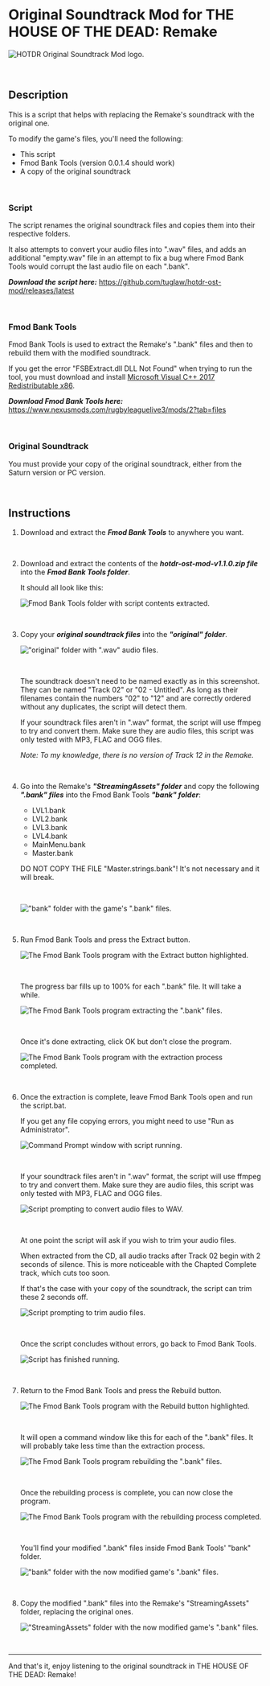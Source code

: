 # Original Soundtrack Mod for THE HOUSE OF THE DEAD: Remake

![HOTDR Original Soundtrack Mod logo.](https://repository-images.githubusercontent.com/486545456/79e81dfc-6c06-458a-9bb2-f6a4046dacad "HOTDR Original Soundtrack Mod logo.")<br>

<br>

## Description

This is a script that helps with replacing the Remake's soundtrack with the original one.

To modify the game's files, you'll need the following:
- This script
- Fmod Bank Tools (version 0.0.1.4 should work)
- A copy of the original soundtrack

<br>

### Script

The script renames the original soundtrack files and copies them into their respective folders.

It also attempts to convert your audio files into ".wav" files, and adds an additional "empty.wav" file in an attempt to fix a bug where Fmod Bank Tools would corrupt the last audio file on each ".bank".

***Download the script here:*** https://github.com/tuglaw/hotdr-ost-mod/releases/latest

<br>

### Fmod Bank Tools

Fmod Bank Tools is used to extract the Remake's ".bank" files and then to rebuild them with the modified soundtrack.

If you get the error "FSBExtract.dll DLL Not Found" when trying to run the tool, you must download and install [Microsoft Visual C++ 2017 Redistributable x86](https://docs.microsoft.com/en-us/cpp/windows/latest-supported-vc-redist?view=msvc-170#visual-studio-2015-2017-2019-and-2022).

***Download Fmod Bank Tools here:*** https://www.nexusmods.com/rugbyleaguelive3/mods/2?tab=files

<br>

### Original Soundtrack

You must provide your copy of the original soundtrack, either from the Saturn version or PC version.

<br>

## Instructions

1. Download and extract the ***Fmod Bank Tools*** to anywhere you want.

<br>

2. Download and extract the contents of the ***hotdr-ost-mod-v1.1.0.zip file*** into the ***Fmod Bank Tools folder***.

    It should all look like this:<br>
    
    ![Fmod Bank Tools folder with script contents extracted.](https://github.com/tuglaw/hotdr-ost-mod/blob/main/images/1.png "Fmod Bank Tools folder with script contents extracted.")<br>

    <br>

3. Copy your ***original soundtrack files*** into the ***"original" folder***.

    ![\"original\" folder with \".wav\" audio files.](https://github.com/tuglaw/hotdr-ost-mod/blob/main/images/2.png "\"original\" folder with \".wav\" audio files.")<br>
    
    <br>

    The soundtrack doesn't need to be named exactly as in this screenshot.
    They can be named "Track 02" or "02 - Untitled".
    As long as their filenames contain the numbers "02" to "12" and are correctly ordered without any duplicates, the script will detect them.

    If your soundtrack files aren't in ".wav" format, the script will use ffmpeg to try and convert them.
    Make sure they are audio files, this script was only tested with MP3, FLAC and OGG files.
    
    *Note: To my knowledge, there is no version of Track 12 in the Remake.*

    <br>

4. Go into the Remake's ***"StreamingAssets" folder*** and copy the following ***".bank" files*** into the Fmod Bank Tools ***"bank" folder***:

    - LVL1.bank
    - LVL2.bank
    - LVL3.bank
    - LVL4.bank
    - MainMenu.bank
    - Master.bank

    DO NOT COPY THE FILE "Master.strings.bank"! It's not necessary and it will break.
    
    <br>
    
    ![\"bank\" folder with the game's \".bank\" files.](https://github.com/tuglaw/hotdr-ost-mod/blob/main/images/3.png "\"bank\" folder with the game's \".bank\" files.")<br>

    <br>

5. Run Fmod Bank Tools and press the Extract button.

    ![The Fmod Bank Tools program with the Extract button highlighted.](https://github.com/tuglaw/hotdr-ost-mod/blob/main/images/4.png "The Fmod Bank Tools program with the Extract button highlighted.")<br>
    
    <br>

    The progress bar fills up to 100% for each ".bank" file. It will take a while.

    ![The Fmod Bank Tools program extracting the \".bank\" files.](https://github.com/tuglaw/hotdr-ost-mod/blob/main/images/5.png "The Fmod Bank Tools program extracting the \".bank\" files.")<br>
    
    <br>

    Once it's done extracting, click OK but don't close the program.
    
    ![The Fmod Bank Tools program with the extraction process completed.](https://github.com/tuglaw/hotdr-ost-mod/blob/main/images/6.png "The Fmod Bank Tools program with the extraction process completed.")<br>

    <br>

6. Once the extraction is complete, leave Fmod Bank Tools open and run the script.bat.

    If you get any file copying errors, you might need to use "Run as Administrator".

    ![Command Prompt window with script running.](https://github.com/tuglaw/hotdr-ost-mod/blob/main/images/7.png "Command Prompt window with script running.")<br>
    
    <br>

    If your soundtrack files aren't in ".wav" format, the script will use ffmpeg to try and convert them.
    Make sure they are audio files, this script was only tested with MP3, FLAC and OGG files.

    ![Script prompting to convert audio files to WAV.](https://github.com/tuglaw/hotdr-ost-mod/blob/main/images/8.png "Script prompting to convert audio files to WAV.")<br>
    
    <br>

    At one point the script will ask if you wish to trim your audio files.
    
    When extracted from the CD, all audio tracks after Track 02 begin with 2 seconds of silence.
    This is more noticeable with the Chapted Complete track, which cuts too soon.
    
    If that's the case with your copy of the soundtrack, the script can trim these 2 seconds off.
    
    ![Script prompting to trim audio files.](https://github.com/tuglaw/hotdr-ost-mod/blob/main/images/14.png "Script prompting to trim audio files.")<br>
    
    <br>

    Once the script concludes without errors, go back to Fmod Bank Tools.
    
    ![Script has finished running.](https://github.com/tuglaw/hotdr-ost-mod/blob/main/images/9.png "Script has finished running.")<br>

    <br>

7. Return to the Fmod Bank Tools and press the Rebuild button.

    ![The Fmod Bank Tools program with the Rebuild button highlighted.](https://github.com/tuglaw/hotdr-ost-mod/blob/main/images/10.png "The Fmod Bank Tools program with the Rebuild button highlighted.")<br>
    
    <br>

    It will open a command window like this for each of the ".bank" files. It will probably take less time than the extraction process.

    ![The Fmod Bank Tools program rebuilding the \".bank\" files.](https://github.com/tuglaw/hotdr-ost-mod/blob/main/images/11.png "The Fmod Bank Tools program rebuilding the \".bank\" files.")<br>
    
    <br>

    Once the rebuilding process is complete, you can now close the program.
    
    ![The Fmod Bank Tools program with the rebuilding process completed.](https://github.com/tuglaw/hotdr-ost-mod/blob/main/images/12.png "The Fmod Bank Tools program with the rebuilding process completed.")<br>
    
    <br>

    You'll find your modified ".bank" files inside Fmod Bank Tools' "bank" folder.
    
    ![\"bank\" folder with the now modified game's \".bank\" files.](https://github.com/tuglaw/hotdr-ost-mod/blob/main/images/13.png "\"bank\" folder with the now modified game's \".bank\" files.")<br>

    <br>

8. Copy the modified ".bank" files into the Remake's "StreamingAssets" folder, replacing the original ones.
    
    ![\"StreamingAssets\" folder with the now modified game's \".bank\" files.](https://github.com/tuglaw/hotdr-ost-mod/blob/main/images/15.png "\"StreamingAssets\" folder with the now modified game's \".bank\" files.")<br>
    
    <br>
    
---

And that's it, enjoy listening to the original soundtrack in THE HOUSE OF THE DEAD: Remake!
